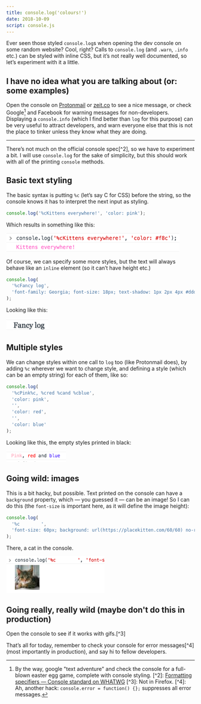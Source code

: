 ```yaml
---
title: console.log('colours!')
date: 2018-10-09
script: console.js
---
```

Ever seen those styled `console.log`s when opening the dev console on some random website? Cool, right? Calls to `console.log` (and `.warn`, `.info` etc.) can be styled with inline CSS, but itʼs not really well documented, so letʼs experiment with it a little.

## I have no idea what you are talking about (or: some examples)

Open the console on [Protonmail](https://protonmail.com/login) or [zeit.co](https://zeit.co) to see a nice message, or check Google[^1] and Facebook for warning messages for non-developers. Displaying a `console.info` (which I find better than `log` for this purpose) can be very useful to attract developers, and warn everyone else that this is not the place to tinker unless they know what they are doing.

- - -

Thereʼs not much on the official console spec[^2], so we have to experiment a bit. I will use `console.log` for the sake of simplicity, but this should work with all of the printing `console` methods.

## Basic text styling

The basic syntax is putting `%c` (letʼs say C for CSS) before the string, so the console knows it has to interpret the next input as styling.

```js
console.log('%cKittens everywhere!', 'color: pink');
```

Which results in something like this:

![](/img/console1.png)

Of course, we can specify some more styles, but the text will always behave like an `inline` element (so it canʼt have height etc.)

```js
console.log(
  '%cFancy log',
  'font-family: Georgia; font-size: 18px; text-shadow: 1px 2px 4px #ddd'
);
```

Looking like this:

![](/img/console3.png)

## Multiple styles

We can change styles within one call to `log` too (like Protonmail does), by adding `%c` wherever we want to change style, and defining a style (which can be an empty string) for each of them, like so:

```js
console.log(
  '%cPink%c, %cred %cand %cblue',
  'color: pink',
  '',
  'color: red',
  '',
  'color: blue'
);
```

Looking like this, the empty styles printed in black:

![](/img/console2.png)

## Going wild: images

This is a bit hacky, but possible. Text printed on the console can have a `background` property, which — you guessed it — can be an image! So I can do this (the `font-size` is important here, as it will define the image height):

```js
console.log(
  '%c        ',
  'font-size: 60px; background: url(https://placekitten.com/60/60) no-repeat;'
);
```

There, a cat in the console.

![](/img/console4.png)

## Going really, really wild (maybe don't do this in production)

Open the console to see if it works with gifs.[^3]

Thatʼs all for today, remember to check your console for error messages[^4] (most importantly in production), and say hi to fellow developers.

[^1]: By the way, google "text adventure" and check the console for a full-blown easter egg game, complete with console styling. [^2]: [Formatting specifiers — Console standard on WHATWG](https://console.spec.whatwg.org/#formatting-specifiers) [^3]: Not in Firefox. [^4]: Ah, another hack: `console.error = function() {};` suppresses all error messages.
